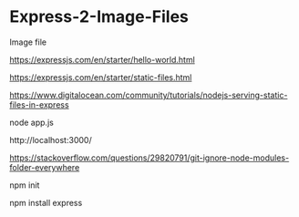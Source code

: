 # Express-2-Image-Files
Image file

https://expressjs.com/en/starter/hello-world.html

https://expressjs.com/en/starter/static-files.html

https://www.digitalocean.com/community/tutorials/nodejs-serving-static-files-in-express

node app.js

http://localhost:3000/

https://stackoverflow.com/questions/29820791/git-ignore-node-modules-folder-everywhere

npm init

npm install express
